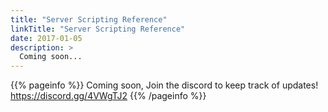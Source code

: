 ```yaml
---
title: "Server Scripting Reference"
linkTitle: "Server Scripting Reference"
date: 2017-01-05
description: >
  Coming soon...
---
```


{{% pageinfo %}}
Coming soon, Join the discord to keep track of updates! https://discord.gg/4VWgTJ2
{{% /pageinfo %}}
